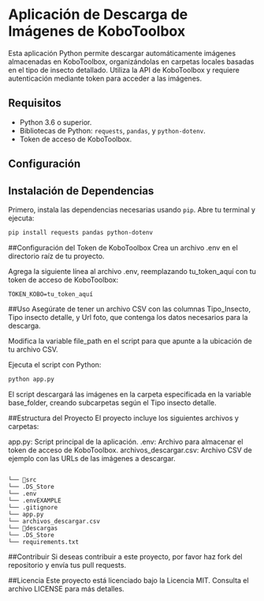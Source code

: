 # Aplicación de Descarga de Imágenes de KoboToolbox

Esta aplicación Python permite descargar automáticamente imágenes almacenadas en KoboToolbox, organizándolas en carpetas locales basadas en el tipo de insecto detallado. Utiliza la API de KoboToolbox y requiere autenticación mediante token para acceder a las imágenes.

## Requisitos

- Python 3.6 o superior.
- Bibliotecas de Python: `requests`, `pandas`, y `python-dotenv`.
- Token de acceso de KoboToolbox.

## Configuración

## Instalación de Dependencias

Primero, instala las dependencias necesarias usando `pip`. Abre tu terminal y ejecuta:

```bash
pip install requests pandas python-dotenv
```

##Configuración del Token de KoboToolbox
Crea un archivo .env en el directorio raíz de tu proyecto.

Agrega la siguiente línea al archivo .env, reemplazando tu_token_aquí con tu token de acceso de KoboToolbox:

```
TOKEN_KOBO=tu_token_aquí
```

##Uso
Asegúrate de tener un archivo CSV con las columnas Tipo_Insecto, Tipo insecto detalle, y Url foto, que contenga los datos necesarios para la descarga.

Modifica la variable file_path en el script para que apunte a la ubicación de tu archivo CSV.

Ejecuta el script con Python:

```bash
python app.py
```

El script descargará las imágenes en la carpeta especificada en la variable base_folder, creando subcarpetas según el Tipo insecto detalle.

##Estructura del Proyecto
El proyecto incluye los siguientes archivos y carpetas:

app.py: Script principal de la aplicación.
.env: Archivo para almacenar el token de acceso de KoboToolbox.
archivos_descargar.csv: Archivo CSV de ejemplo con las URLs de las imágenes a descargar.

```

└── 📁src
└── .DS_Store
└── .env
└── .envEXAMPLE
└── .gitignore
└── app.py
└── archivos_descargar.csv
└── 📁descargas
└── .DS_Store
└── requirements.txt

```

##Contribuir
Si deseas contribuir a este proyecto, por favor haz fork del repositorio y envía tus pull requests.

##Licencia
Este proyecto está licenciado bajo la Licencia MIT. Consulta el archivo LICENSE para más detalles.

```

```
